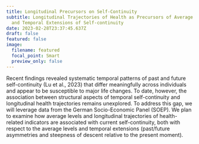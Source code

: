 ```yaml
---
title: Longitudinal Precursors on Self-Continuity
subtitle: Longitudinal Trajectories of Health as Precursors of Average Levels
  and Temporal Extensions of Self-continuity
date: 2023-02-28T23:37:45.637Z
draft: false
featured: false
image:
  filename: featured
  focal_point: Smart
  preview_only: false
---
```

Recent findings revealed systematic temporal patterns of past and future self-continuity (Lu et al., 2023) that differ meaningfully across individuals and appear to be susceptible to major life changes. To date, however, the association between structural aspects of temporal self-continuity and longitudinal health trajectories remains unexplored. To address this gap, we will leverage data from the German Socio-Economic Panel (SOEP). We plan to examine how average levels and longitudinal trajectories of health-related indicators are associated with current self-continuity, both with respect to the average levels and temporal extensions (past/future asymmetries and steepness of descent relative to the present moment).